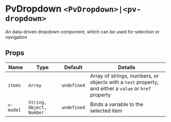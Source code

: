 # PvDropdown `<PvDropdown>|<pv-dropdown>`
An data-driven dropdown component, which can be used for selection or navigation

## Props
|Name|Type|Default|Details|
|---|---|---|---|
|`items`|`Array`|`undefined`|Array of strings, numbers, or objects with a `text` property, and either a `value` or `href` property|
|`v-model`|`String, Object, Number`|`undefined`|Binds a variable to the selected item|
